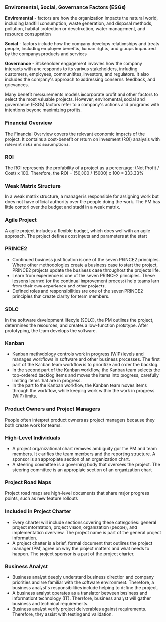### Enviromental, Social, Governance Factors (ESGs)
**Enviromental** - factors are how the organization impacts the natural world, including landfill consumption, waste generation, and disposal methods, pollution, habitat protection or desctruction, water management, and resource consupmtion

**Social** - factors include how the company develops relationships and treats people, including employee benefits, human rights, and groups impactred by the companys products and services

**Governance** - Stakeholder engagement invovles how the company interacts with and responds to its various stakeholders, including customers, employees, communitites, investors, and regulators. It also includes the company's approach to addressing conserns, feedback, and grievances.

Many benefit measurements models incorporate profit and other factors to select the most valuable projects. However, enviromental, social and governance (ESGs) factors refer to a company's actions and programs with intentions beyond maximizing profits. 

### Financial Overview

The Financial Overview covers the relevant economic impacts of the project. It contains a cost-benefit or return on invesment (ROI) analysis with relevant risks and assumptions.

### ROI 

The ROI represents the profability of a project as a percentage: (Net Profit / Cost) x 100. Therefore, the ROI = (50,000 / 15000) x 100 = 333.33%

### Weak Matrix Structure

In a weak matrix structure, a manager is responsible for assigning work but does not have official authority over the people doing the work. The PM has little contorl over the budget and stadd in a weak matrix.

### Agile Project

A agile project includes a flexible budget, which does well with an agile approach. The project defines cost inputs and parameters at the start

### PRINCE2

- Continued business justification is one of the seven PRINCE2 principles. Where other methodologies create a business case to start the project, PRINCE2 projects update the business case throughout the projects life.
- Learn from experience is one of the seven PRINCE2 principles. These lessons learned (or the continual improvement process) help teams larn from their own experience and other projects.
- Defined roles and responsibilities are one of the seven PRINCE2 principles that create clarity for team members.

### SDLC

In the software development lifecyle (SDLC), the PM outlines the project, determines the resources, and creates a low-function prototype. After prototyping, the team develops the software.

### Kanban

- Kanban methodology controls work in progress (WIP) levels and manages workflows in software and other business processes. The first part of the Kanban team workflow is to prioritize and order the backlog.
- In the second part of the Kanban workflow, the Kanban team selects the top-ordered backlog items and moves the items into progress, carefully limiting items that are in progress.
- In the part fo the Kanban workflow, the Kanban team moves items through the workflow, while keeping work within the work in progress (WIP) limits.

### Product Owners and Project Managers

People often interpret product owners as project managers because they both create work for teams.

### High-Level Individuals 

- A project organizational chart removes ambiguity gor the PM and team members. It clarifies the team members and the reporting structure. A sponsor is an appropiate section of an organization chart.
- A steering committee is a governing body that oversees the project. The steering committee is an appropiate section of an organization chart

### Project Road Maps

Project road maps are high-level documents that share major progress points, such as new feature rollouts

### Included in Project Charter

- Every charter will include sections covering these catergories: general project information, project vision, organization (people), and implementation overview. The project name is part of the general project information.
- A project charter is a brief, formal document that outlines the project manager (PM) agree on why the project matters and what needs to happen. The project sponsor is a part of the project charter.

### Business Analyst

- Business analyst deeply understand business direction and company priorities and are familiar with the software environment. Therefore, a business analyst's responsibilities include helping to define the project.
- A business analyst operates as a translator between business and informationt technology (IT). Therefore, business analyst will gather business and technical requirements.
- Business analyst verify project deliverables against requirements. Therefore, they assist with testing and validation.

